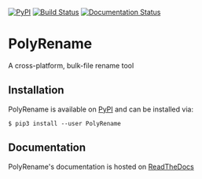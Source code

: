 [![PyPI](https://img.shields.io/pypi/v/PolyRename)](https://pypi.org/project/PolyRename/)
[![Build Status](https://travis-ci.org/agsimmons/PolyRename.svg?branch=develop)](https://travis-ci.org/agsimmons/PolyRename)
[![Documentation Status](https://readthedocs.org/projects/polyrename/badge/?version=latest)](https://polyrename.readthedocs.io/en/latest/?badge=latest)

# PolyRename
A cross-platform, bulk-file rename tool

## Installation
PolyRename is available on [PyPI](https://pypi.org/project/PolyRename/) and can be installed via:

    $ pip3 install --user PolyRename

## Documentation
PolyRename's documentation is hosted on [ReadTheDocs](http://polyrename.readthedocs.io/)
